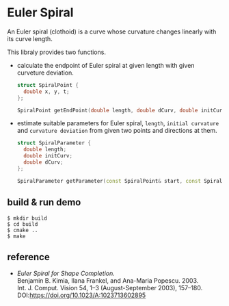 # Euler Spiral

An Euler spiral (clothoid) is a curve whose curvature changes linearly with its curve length.

This libraly provides two functions. 
- calculate the endpoint of Euler spiral at given length with given curveture deviation.

  ```cpp
  struct SpiralPoint {
    double x, y, t;
  };

  SpiralPoint getEndPoint(double length, double dCurv, double initCurv = 0.0, double initX = 0.0, double initY = 0.0, double initTheta = 0.0);
  ```
- estimate suitable parameters for Euler spiral, `length`, `initial curvature` and `curvature deviation` from given two points and directions at them.

  ```cpp
  struct SpiralParameter {
    double length;
    double initCurv;
    double dCurv;
  };

  SpiralParameter getParameter(const SpiralPoint& start, const SpiralPoint& goal, SpiralParameter* init = NULL);
  ```

## build & run demo

```
$ mkdir build
$ cd build
$ cmake ..
$ make
```

## reference

- *Euler Spiral for Shape Completion.*  
  Benjamin B. Kimia, Ilana Frankel, and Ana-Maria Popescu. 2003.  
  Int. J. Comput. Vision 54, 1–3 (August-September 2003), 157–180.  
  DOI:https://doi.org/10.1023/A:1023713602895